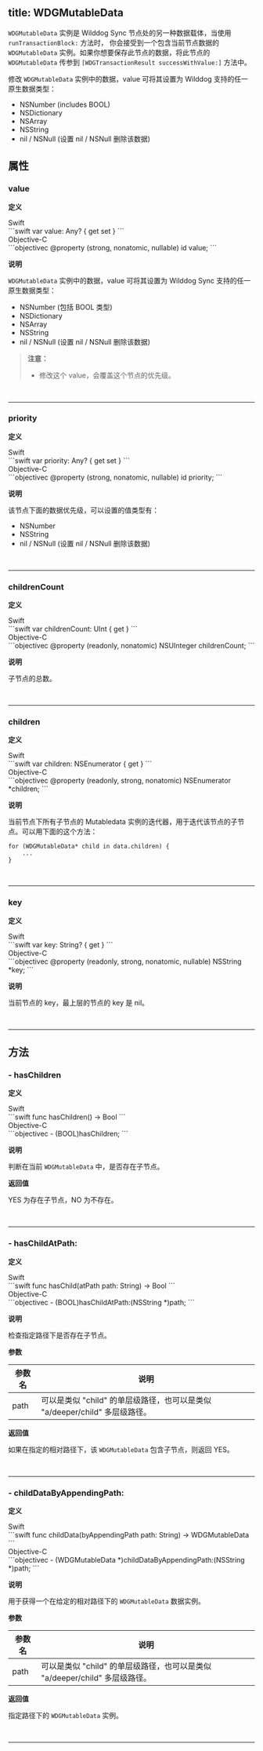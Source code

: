 title: WDGMutableData
---

`WDGMutableData` 实例是 Wilddog Sync 节点处的另一种数据载体，当使用 `runTransactionBlock:` 方法时，
你会接受到一个包含当前节点数据的 `WDGMutableData` 实例。如果你想要保存此节点的数据，将此节点的
`WDGMutableData` 传参到 `[WDGTransactionResult successWithValue:]` 方法中。

修改 `WDGMutableData` 实例中的数据，value 可将其设置为 Wilddog 支持的任一原生数据类型：

- NSNumber (includes BOOL)
- NSDictionary
- NSArray
- NSString
- nil / NSNull (设置 nil / NSNull 删除该数据)


## 属性

### value

**定义**

<div class="swift-lan">Swift</div>```swift
var value: Any? { get set }
```
<div class="objectivec-lan">Objective-C</div>```objectivec
@property (strong, nonatomic, nullable) id value;
```

**说明**

`WDGMutableData` 实例中的数据，value 可将其设置为 Wilddog Sync 支持的任一原生数据类型：
- NSNumber (包括 BOOL 类型)
- NSDictionary
- NSArray
- NSString
- nil / NSNull (设置 nil / NSNull 删除该数据)
 

<blockquote class="warning">
<p><strong>注意：</strong></p>
<ul>
<li>修改这个 value，会覆盖这个节点的优先级。</li>

</ul>
</blockquote>

</br>

---

### priority

**定义**

<div class="swift-lan">Swift</div>```swift
var priority: Any? { get set }
```
<div class="objectivec-lan">Objective-C</div>```objectivec
@property (strong, nonatomic, nullable) id priority;
```

**说明**

该节点下面的数据优先级，可以设置的值类型有：
- NSNumber
- NSString
- nil / NSNull (设置 nil / NSNull 删除该数据)
 

</br>

---

### childrenCount

**定义**

<div class="swift-lan">Swift</div>```swift
var childrenCount: UInt { get }
```
<div class="objectivec-lan">Objective-C</div>```objectivec
@property (readonly, nonatomic) NSUInteger childrenCount;
```

**说明**

子节点的总数。

</br>

---

### children

**定义**

<div class="swift-lan">Swift</div>```swift
var children: NSEnumerator { get }
```
<div class="objectivec-lan">Objective-C</div>```objectivec
@property (readonly, strong, nonatomic) NSEnumerator *children;
```

**说明**

当前节点下所有子节点的 Mutabledata 实例的迭代器，用于迭代该节点的子节点。可以用下面的这个方法：
```
for (WDGMutableData* child in data.children) {
    ...
}
```

</br>

---

### key

**定义**

<div class="swift-lan">Swift</div>```swift
var key: String? { get }
```
<div class="objectivec-lan">Objective-C</div>```objectivec
@property (readonly, strong, nonatomic, nullable) NSString *key;
```

**说明**

当前节点的 key，最上层的节点的 key 是 nil。

</br>

---





## 方法

### - hasChildren

**定义**

<div class="swift-lan">Swift</div>```swift
func hasChildren() -> Bool
```
<div class="objectivec-lan">Objective-C</div>```objectivec
- (BOOL)hasChildren;
```

**说明**

判断在当前 `WDGMutableData` 中，是否存在子节点。
 



**返回值**

YES 为存在子节点，NO 为不存在。


</br>

---

### - hasChildAtPath:

**定义**

<div class="swift-lan">Swift</div>```swift
func hasChild(atPath path: String) -> Bool
```
<div class="objectivec-lan">Objective-C</div>```objectivec
- (BOOL)hasChildAtPath:(NSString *)path;
```

**说明**

检查指定路径下是否存在子节点。
 


**参数**

 参数名 | 说明 
---|---
path|可以是类似 "child" 的单层级路径，也可以是类似 "a/deeper/child" 多层级路径。




**返回值**

如果在指定的相对路径下，该 `WDGMutableData` 包含子节点，则返回 YES。


</br>

---

### - childDataByAppendingPath:

**定义**

<div class="swift-lan">Swift</div>```swift
func childData(byAppendingPath path: String) -> WDGMutableData
```
<div class="objectivec-lan">Objective-C</div>```objectivec
- (WDGMutableData *)childDataByAppendingPath:(NSString *)path;
```

**说明**

用于获得一个在给定的相对路径下的 `WDGMutableData` 数据实例。
 


**参数**

 参数名 | 说明 
---|---
path|可以是类似 "child" 的单层级路径，也可以是类似 "a/deeper/child" 多层级路径。




**返回值**

指定路径下的 `WDGMutableData` 实例。


</br>

---



